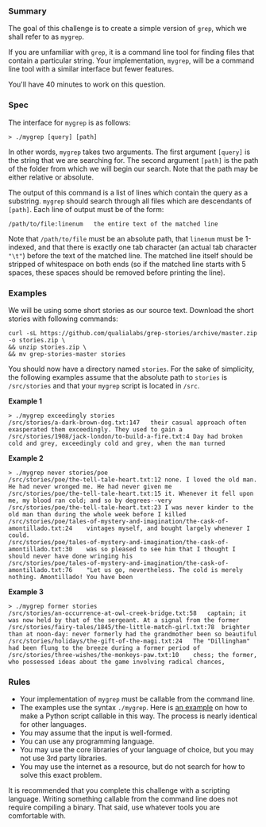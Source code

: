 ### Summary
The goal of this challenge is to create a simple version of `grep`, which we shall refer to as `mygrep`. 

If you are unfamiliar with `grep`, it is a command line tool for finding files that contain a particular string. Your implementation, `mygrep`, will be a command line tool with a similar interface but fewer features.

You'll have 40 minutes to work on this question.

### Spec
The interface for `mygrep` is as follows:
```shell
> ./mygrep [query] [path]
```
In other words, `mygrep` takes two arguments. The first argument `[query]` is the string that we are searching for. The second argument `[path]` is the path of the folder from which we will begin our search. Note that the path may be either relative or absolute.

The output of this command is a list of lines which contain the query as a substring. `mygrep` should search through all files which are descendants of `[path]`. Each line of output must be of the form:
```
/path/to/file:linenum	the entire text of the matched line
```
Note that `/path/to/file` must be an absolute path, that `linenum` must be 1-indexed, and that there is exactly one tab character (an actual tab character `"\t"`) before the text of the matched line. The matched line itself should be stripped of whitespace on both ends (so if the matched line starts with 5 spaces, these spaces should be removed before printing the line).

### Examples

We will be using some short stories as our source text. Download the short stories with following commands:
```shell
curl -sL https://github.com/qualialabs/grep-stories/archive/master.zip -o stories.zip \
&& unzip stories.zip \
&& mv grep-stories-master stories
```
You should now have a directory named `stories`. For the sake of simplicity, the following examples assume that the absolute path to `stories` is `/src/stories` and that your `mygrep` script is located in `/src`.

**Example 1**
```
> ./mygrep exceedingly stories
/src/stories/a-dark-brown-dog.txt:147	their casual approach often exasperated them exceedingly. They used to gain a
/src/stories/1908/jack-london/to-build-a-fire.txt:4	Day had broken cold and grey, exceedingly cold and grey, when the man turned
```
**Example 2**
```
> ./mygrep never stories/poe
/src/stories/poe/the-tell-tale-heart.txt:12	none. I loved the old man. He had never wronged me. He had never given me
/src/stories/poe/the-tell-tale-heart.txt:15	it. Whenever it fell upon me, my blood ran cold; and so by degrees--very
/src/stories/poe/the-tell-tale-heart.txt:23	I was never kinder to the old man than during the whole week before I killed
/src/stories/poe/tales-of-mystery-and-imagination/the-cask-of-amontillado.txt:24	vintages myself, and bought largely whenever I could.
/src/stories/poe/tales-of-mystery-and-imagination/the-cask-of-amontillado.txt:30	was so pleased to see him that I thought I should never have done wringing his
/src/stories/poe/tales-of-mystery-and-imagination/the-cask-of-amontillado.txt:76	"Let us go, nevertheless. The cold is merely nothing. Amontillado! You have been
```
**Example 3**
```
> ./mygrep former stories
/src/stories/an-occurrence-at-owl-creek-bridge.txt:58	captain; it was now held by that of the sergeant. At a signal from the former
/src/stories/fairy-tales/1845/the-little-match-girl.txt:78	brighter than at noon-day: never formerly had the grandmother been so beautiful
/src/stories/holidays/the-gift-of-the-magi.txt:24	The "Dillingham" had been flung to the breeze during a former period of
/src/stories/three-wishes/the-monkeys-paw.txt:10	chess; the former, who possessed ideas about the game involving radical chances,
```

### Rules
  * Your implementation of `mygrep` must be callable from the command line.
  * The examples use the syntax `./mygrep`. Here is [an example](https://stackoverflow.com/questions/17592394/how-to-make-a-python-file-run-without-py-extension) on how to make a Python script callable in this way. The process is nearly identical for other languages.
  * You may assume that the input is well-formed.
  * You can use any programming language. 
  * You may use the core libraries of your language of choice, but you may not use 3rd party libraries.
  * You may use the internet as a resource, but do not search for how to solve this exact problem.
  
It is recommended that you complete this challenge with a scripting language. Writing something callable from the command line does not require compiling a binary. That said, use whatever tools you are comfortable with.
